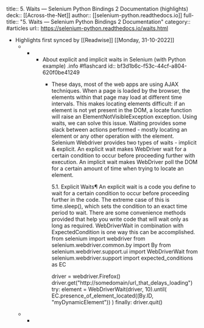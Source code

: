 title:: 5. Waits — Selenium Python Bindings 2 Documentation (highlights)
deck:: [[Across-the-Net]]
author:: [[selenium-python.readthedocs.io]]
full-title:: "5. Waits — Selenium Python Bindings 2 Documentation"
category:: #articles
url:: https://selenium-python.readthedocs.io/waits.html

- Highlights first synced by [[Readwise]] [[Monday, 31-10-2022]]
	- -
		- About explicit and implicit waits in Selenium (with Python example) .info #flashcard
		  id:: bf3d1b6c-f53c-44cf-a804-620f0be41249
			- These days, most of the web apps are using AJAX techniques.  When a page is
			  loaded by the browser, the elements within that page may load at different time
			  intervals.  This makes locating elements difficult: if an element is not yet
			  present in the DOM, a locate function will raise an ElementNotVisibleException
			  exception.  Using waits, we can solve this issue.  Waiting provides some slack
			  between actions performed - mostly locating an element or any other operation
			  with the element.
			  Selenium Webdriver provides two types of waits - implicit & explicit.  An
			  explicit wait makes WebDriver wait for a certain condition to occur before
			  proceeding further with execution.  An implicit wait makes WebDriver poll the
			  DOM for a certain amount of time when trying to locate an element.
			  
			  5.1. Explicit Waits¶
			  An explicit wait is a code you define to wait for a certain condition to occur
			  before proceeding further in the code.  The extreme case of this is
			  time.sleep(), which sets the condition to an exact time period to wait.  There
			  are some convenience methods provided that help you write code that will wait
			  only as long as required.  WebDriverWait in combination with ExpectedCondition
			  is one way this can be accomplished.
			  from selenium import webdriver
			  from selenium.webdriver.common.by import By
			  from selenium.webdriver.support.ui import WebDriverWait
			  from selenium.webdriver.support import expected_conditions as EC
			  
			  driver = webdriver.Firefox()
			  driver.get("http://somedomain/url_that_delays_loading")
			  try:
			    element = WebDriverWait(driver, 10).until(
			        EC.presence_of_element_located((By.ID, "myDynamicElement"))
			    )
			  finally:
			    driver.quit()
	- -